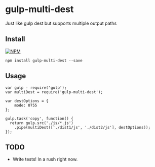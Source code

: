 # gulp-multi-dest
Just like gulp dest but supports multiple output paths

## Install

[![NPM](https://nodei.co/npm/gulp-multi-dest.png?downloads=true&downloadRank=true&stars=true)](https://nodei.co/npm/gulp-multi-dest/)

```
npm install gulp-multi-dest --save
```

## Usage 

```
var gulp - require('gulp');
var multiDest = require('gulp-multi-dest');

var destOptions = {
    mode: 0755
};

gulp.task('copy', function() {
  return gulp.src('./js/*.js')
    .pipe(multiDest(['./dist1/js', './dist2/js'], destOptions));
});
```

## TODO
- Write tests! In a rush right now.
